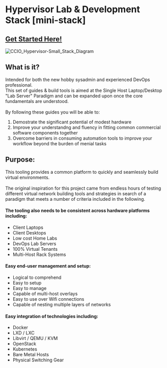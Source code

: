 # Hypervisor Lab & Development Stack [mini-stack]
## [Get Started Here!](https://github.com/KathrynMorgan/mini-stack/tree/master/Index)
![CCIO_Hypervisor-Small_Stack_Diagram](https://github.com/KathrynMorgan/small-stack/blob/master/web/drawio/CCIO_Hypervisor-Small_Stack.svg)


## What is it?

Intended for both the new hobby sysadmin and experienced DevOps professional. <br/>
This set of guides & build tools is aimed at the Single Host Laptop/Desktop "Lab Server" Paradigm and can be expanded upon once the core fundamentals are understood. <br/>
<br/>
By following these guides you will be able to: <br/>
  1. Demostrate the significant potential of modest hardware <br/>
  2. Improve your understandng and fluency in fitting common commercial software components together <br/> 
  3. Overcome barriers in consuming automation tools to improve your workflow beyond the burden of menial tasks <br/>


## Purpose:

This tooling provides a common platform to quickly and seamlessly build virtual environments. <br/>
<br/>
The original inspiration for this project came from endless hours of testing different 
virtual network building tools and strategies in search of a paradigm that meets a 
number of criteria included in the following.

#### The tooling also needs to be consistent across hardware platforms including:
  + Client Laptops
  + Client Desktops
  + Low cost Home Labs
  + DevOps Lab Servers
  + 100% Virtual Tenants
  + Multi-Host Rack Systems

#### Easy end-user management and setup:
  + Logical to comprehend
  + Easy to setup
  + Easy to manage
  + Capable of multi-host overlays
  + Easy to use over Wifi connections
  + Capable of nesting multiple layers of networks

#### Easy integration of technologies including:
  + Docker
  + LXD / LXC
  + Libvirt / QEMU / KVM
  + OpenStack
  + Kubernetes
  + Bare Metal Hosts
  + Physical Switching Gear

